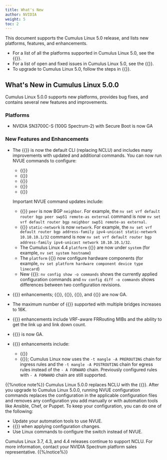 ```yaml
---
title: What's New
author: NVIDIA
weight: 5
toc: 2
---
```

This document supports the Cumulus Linux 5.0 release, and lists new platforms, features, and enhancements.

- For a list of all the platforms supported in Cumulus Linux 5.0, see the {{<exlink url="www.nvidia.com/en-us/networking/ethernet-switching/hardware-compatibility-list/" text="Hardware Compatibility List (HCL)">}}.
- For a list of open and fixed issues in Cumulus Linux 5.0, see the {{<link title="Cumulus Linux 5.0 Release Notes" text="Cumulus Linux 5.0 Release Notes">}}.
- To upgrade to Cumulus Linux 5.0, follow the steps in {{<link url="Upgrading-Cumulus-Linux">}}.
<!-- vale off -->
## What's New in Cumulus Linux 5.0.0
<!-- vale on -->
Cumulus Linux 5.0.0 supports new platforms, provides bug fixes, and contains several new features and improvements.

### Platforms

- NVIDIA SN3700C-S (100G Spectrum-2) with Secure Boot is now GA

### New Features and Enhancements

- The {{<link url="NVIDIA-User-Experience-NVUE" text="NVUE object model">}} is now the default CLI (replacing NCLU) and includes many improvements with updated and additional commands. You can now run NVUE commands to configure:
     - {{<link url="Protocol-Independent-Multicast-PIM" text="PIM">}}
     - {{<link url="IGMP-and-MLD-Snooping" text="IGMP">}}
     - {{<link url="Virtual-Router-Redundancy-VRR-and-VRRP/#vrrp" text="VRRP">}}
     - {{<link title="Setting the Date and Time" text="The time zone">}}
     - {{<link url="Interface-Configuration-and-Management/#interface-descriptions" text="Interface descriptions (aliases)">}}

  Important NVUE command updates include:
     - {{<link url="Basic-BGP-Configuration" text="BGP">}} `peer` is now BGP `neighbor`. For example, the `nv set vrf default router bgp peer swp51 remote-as external` command is now `nv set vrf default router bgp neighbor swp51 remote-as external`.
     - {{<link url="Basic-BGP-Configuration" text="BGP">}} `static-network` is now `network`. For example, the `nv set vrf default router bgp address-family ipv4-unicast static-network 10.10.10.1/32` command is now `nv set vrf default router bgp address-family ipv4-unicast network 10.10.10.1/32`.
     - The Cumulus Linux 4.4 `platform` {{<link url="NVIDIA-User-Experience-NVUE/#command-categories" text="commands">}} are now under `system` (for example, `nv set system hostname`)
     - The `platform` {{<link url="NVIDIA-User-Experience-NVUE/#command-categories" text="commands">}} now configure hardware components (for example, `nv set platform hardware component device type linecard`)
     - New {{<link url="NVIDIA-User-Experience-NVUE/#configuration-management-commands" text="configuration management commands">}}: `nv config show -o commands` shows the currently applied configuration commands and `nv config diff -o commands` shows differences between two configuration revisions.

- {{<link url="Precision-Time-Protocol-PTP" text="PTP Boundary Clock">}} enhancements; {{<link url="Precision-Time-Protocol-PTP/#message-mode" text="Message mode">}}, {{<link url="Precision-Time-Protocol-PTP/#acceptable-master-table" text="acceptable master table">}}, {{<link url="Precision-Time-Protocol-PTP/#dscp" text="DSCP">}}, and {{<link url="Precision-Time-Protocol-PTP/#ttl-for-a-ptp-message" text="TTL for a PTP message">}} are now GA.
- The maximum number of {{<link url="VLAN-aware-Bridge-Mode/#configure-multiple-vlan-aware-bridges" text="VLAN elements">}} supported with multiple bridges increases to 16K.
- {{<link url="Simple-Network-Management-Protocol-SNMP" text="SNMP">}} enhancements include VRF-aware FRRouting MIBs and the ability to get the link up and link down count.
- {{<link url="Optional-BGP-Configuration/#suppress-route-advertisement" text="Suppress route advertisement">}} is now GA.
- {{<link url="Netfilter-ACLs" text="Netfilter-ACL">}} enhancements include:
  - {{<link url="Netfilter-ACLs/#control-plane-policers" text="New control plane policer configuration">}}
  - {{<link url="Netfilter-ACLs/#install-and-manage-acl-rules-with-nvue" text="Updated rules">}}; Cumulus Linux now uses the `-t mangle -A PREROUTING` chain for ingress rules and the `-t mangle -A POSTROUTING` chain for egress rules instead of the `- A FORWARD` chain. Previously configured rules with `- A FORWARD` chain are still supported.

{{%notice note%}}
Cumulus Linux 5.0.0 replaces NCLU with the {{<link url="NVIDIA-User-Experience-NVUE" text="NVUE object model">}}. After you upgrade to Cumulus Linux 5.0.0, running NVUE configuration commands replaces the configuration in the applicable configuration files and removes any configuration you add manually or with automation tools like Ansible, Chef, or Puppet. To keep your configuration, you can do one of the following:

- Update your automation tools to use NVUE.
- {{<link url="NVIDIA-User-Experience-NVUE/#configure-nvue-to-ignore-linux-files" text="Configure NVUE to ignore certain underlying Linux files">}} when applying configuration changes.
- Use Linux commands to configure the switch instead of NVUE.

Cumulus Linux 3.7, 4.3, and 4.4 releases continue to support NCLU. For more information, contact your NVIDIA Spectrum platform sales representative.
{{%/notice%}}
